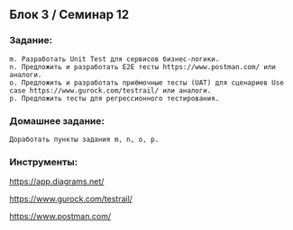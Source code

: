 ## Блок 3 / Семинар 12

### Задание:
    m. Разработать Unit Test для сервисов бизнес-логики.
    n. Предложить и разработать E2E тесты https://www.postman.com/ или аналоги.
    o. Предложить и разработать приёмочные тесты (UAT) для сценариев Use case https://www.gurock.com/testrail/ или аналоги.
    p. Предложить тесты для регрессионного тестирования.
### Домашнее задание:
    Доработать пункты задания m, n, o, p.

### Инструменты:
https://app.diagrams.net/

https://www.gurock.com/testrail/

https://www.postman.com/
